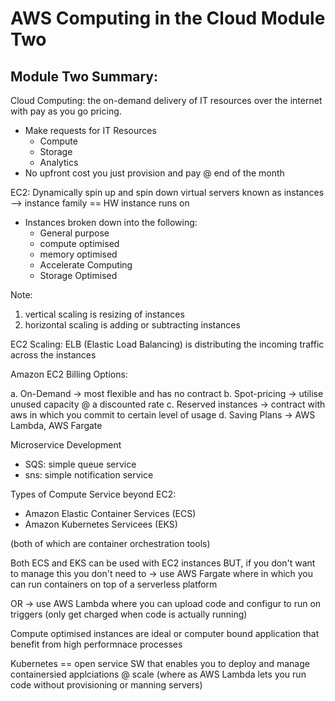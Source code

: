 # AWS Computing in the Cloud Module Two #

## Module Two Summary:

Cloud Computing: the on-demand delivery of IT resources over the internet with pay as you go pricing.

- Make requests for IT Resources
    - Compute
    - Storage 
    - Analytics
- No upfront cost you just provision and pay @ end of the month 

EC2: Dynamically spin up and spin down virtual servers known as instances --> instance family == HW instance runs on

- Instances broken down into the following:
    - General purpose
    - compute optimised
    - memory optimised 
    - Accelerate Computing
    - Storage Optimised

Note:

1. vertical scaling is resizing of instances 
2. horizontal scaling is adding or subtracting instances

EC2 Scaling: ELB (Elastic Load Balancing) is distributing the incoming traffic across the instances 

Amazon EC2 Billing Options:

a. On-Demand -> most flexible and has no contract 
b. Spot-pricing -> utilise unused capacity @ a discounted rate
c. Reserved instances -> contract with aws in which you commit to certain level of usage
d. Saving Plans -> AWS Lambda, AWS Fargate

Microservice Development

- SQS: simple queue service
- sns: simple notification service

Types of Compute Service beyond EC2:

- Amazon Elastic Container Services (ECS)
- Amazon Kubernetes Servicees (EKS)

(both of which are container orchestration tools)

Both ECS and EKS can be used with EC2 instances BUT, if you don't want to manage this you don't need to -> use AWS Fargate where in which you can run containers on top of a serverless platform 

OR -> use AWS Lambda where you can upload code and configur to run on triggers (only get charged when code is actually running)

Compute optimised instances are ideal or computer bound application that benefit from high performnace processes

Kubernetes == open service SW that enables you to deploy and manage containersied applciations @ scale (where as AWS Lambda lets you run code without provisioning or manning servers)